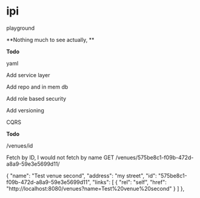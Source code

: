 # ipi
playground 

**Nothing much to see actually, **

**Todo**

yaml

Add service layer

Add repo and in mem db

Add role based security

Add versioning

CQRS



**Todo**

/venues/id

Fetch by ID, I would not fetch by name
GET /venues/575be8c1-f09b-472d-a8a9-59e3e5699d11/

{
"name": "Test venue second",
"address": "my street",
"id": "575be8c1-f09b-472d-a8a9-59e3e5699d11",
"links": [
{
"rel": "self",
"href": "http://localhost:8080/venues?name=Test%20venue%20second"
}
]
},